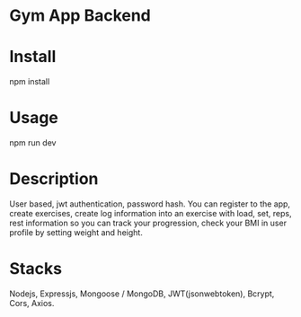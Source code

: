 # Gym App Backend

# Install

npm install

# Usage

npm run dev

# Description

User based, jwt authentication, password hash.
You can register to the app, create exercises, create log information into an exercise with load, set, reps, rest information so you can track your progression, check your BMI in user profile by setting weight and height.


# Stacks

Nodejs, Expressjs, Mongoose / MongoDB, JWT(jsonwebtoken), Bcrypt, Cors, Axios.
